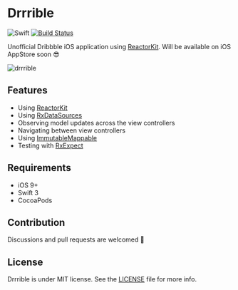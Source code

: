 # Drrrible

![Swift](https://img.shields.io/badge/Swift-3.1-orange.svg)
[![Build Status](https://travis-ci.org/devxoul/Drrrible.svg?branch=master)](https://travis-ci.org/devxoul/Drrrible)

Unofficial Dribbble iOS application using [ReactorKit](https://github.com/devxoul/ReactorKit). Will be available on iOS AppStore soon 😎

![drrrible](https://cloud.githubusercontent.com/assets/931655/24117104/3abac922-0dec-11e7-973b-4b80ab0cfb27.png)

## Features

* Using [ReactorKit](https://github.com/devxoul/ReactorKit)
* Using [RxDataSources](https://github.com/RxSwiftCommunity/RxDataSources)
* Observing model updates across the view controllers
* Navigating between view controllers
* Using [ImmutableMappable](https://github.com/Hearst-DD/ObjectMapper#immutablemappable-protocol-beta)
* Testing with [RxExpect](https://github.com/devxoul/RxExpect)

## Requirements

* iOS 9+
* Swift 3
* CocoaPods

## Contribution

Discussions and pull requests are welcomed 💖

## License

Drrrible is under MIT license. See the [LICENSE](LICENSE) file for more info.
